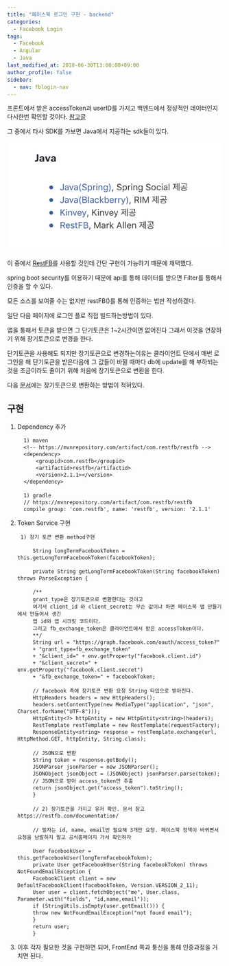 ```yaml
---
title: "페이스북 로그인 구현 - backend"
categories: 
  - Facebook Login
tags:
  - Facebook
  - Angular
  - Java
last_modified_at: 2018-06-30T13:00:00+09:00
author_profile: false
sidebar:
  - nav: fblogin-nav
---
```


프론트에서 받은 accessToken과 userID를 가지고 백엔드에서 정상적인 데이터인지
다시한번 확인할 것이다. [참고글](https://developers.facebook.com/docs/apis-and-sdks)

그 중에서 타사 SDK를 가보면 Java에서 지공하는 sdk들이 있다.

![1](/assets/img/posts/facebook_login/backend/1.png)

이 중에서 [RestFB](https://restfb.com)를 사용할 것인데 간단 구현이 가능하기 때문에 채택했다. 

spring boot security를 이용하기 때문에 api를 통해 데이터를 받으면 Filter를 통해서 인증을 할 수 있다.

모든 소스를 보여줄 수는 없지만 restFB()를 통해 인증하는 법만 작성하겠다.

일단 다음 페이지에 로그인 플로 직접 빌드하는방법이 있다.

앱을 통해서 토큰을 받으면 그 단기토큰은 1~2시간이면 없어진다 그래서 이것을 연장하기 위해 장기토큰으로 변경을 한다.

단기토큰을 사용해도 되지만 장기토큰으로 변경하는이유는 클라이언트 단에서 매번 로그인을 해 단기토큰을 받은다음에 그 값들이 바뀔 때마다 db에 update를 해 부하되는것을 조금이라도 줄이기 위해 처음에 장기토큰으로 변환을 한다.

다음 [문서](https://developers.facebook.com/docs/facebook-login/access-tokens/refreshing)에는 장기토큰으로 변환하는 방법이 적혀있다.


## 구현

1. Dependency 추가

         1) maven
         <!-- https://mvnrepository.com/artifact/com.restfb/restfb -->
         <dependency>
             <groupid>com.restfb</groupid>
             <artifactid>restfb</artifactid>
             <version>2.1.1></version>
         </dependency>

         1) gradle
         // https://mvnrepository.com/artifact/com.restfb/restfb
         compile group: 'com.restfb', name: 'restfb', version: '2.1.1'


2. Token Service 구현

        1) 장기 토큰 변환 method구현 

            String longTermFacebookToken = this.getLongTermFacebookToken(facebookToken);

            private String getLongTermFacebookToken(String facebookToken) throws ParseException {
            
            /** 
            grant_type은 장기토큰으로 변환한다는 것이고
            여기서 client_id 와 client_secret는 무슨 값이냐 하면 페이스북 앱 만들기에서 만들어서 생긴
            앱 id와 앱 시크릿 코드이다.
            그리고 fb_exchange_token은 클라이언트에서 받은 accessToken이다.
            **/
            String url = "https://graph.facebook.com/oauth/access_token?" 
            + "grant_type=fb_exchange_token" 
            + "&client_id=" + env.getProperty("facebook.client.id") 
            + "&client_secret=" + env.getProperty("facebook.client.secret")
            + "&fb_exchange_token=" + facebookToken;
            
            // facebook 측에 장기토큰 변환 요청 String 타입으로 받아진다.
            HttpHeaders headers = new HttpHeaders();
            headers.setContentType(new MediaType("application", "json", Charset.forName("UTF-8")));
            HttpEntity<?> httpEntity = new HttpEntity<string>(headers);
            RestTemplate restTemplate = new RestTemplate(requestFactory);
            ResponseEntity<string> response = restTemplate.exchange(url, HttpMethod.GET, httpEntity, String.class);
            
            // JSON으로 변환
            String token = response.getBody();
            JSONParser jsonParser = new JSONParser();
            JSONObject jsonObject = (JSONObject) jsonParser.parse(token);
            // JSON으로 받아 access_token만 추출
            return jsonObject.get("access_token").toString();
            }

            // 2) 장기토큰을 가지고 유저 확인. 문서 참고 https://restfb.com/documentation/
            
            // 필자는 id, name, email만 필요해 3개만 요청. 페이스북 정책이 바뀌면서 요청을 남발하지 말고 공식홈페이지 가서 확인하자

            User facebookUser = this.getFacebookUser(longTermFacebookToken);
            private User getFacebookUser(String facebookToken) throws NotFoundEmailException {
            FacebookClient client = new DefaultFacebookClient(facebookToken, Version.VERSION_2_11);
            User user = client.fetchObject("me", User.class, Parameter.with("fields", "id,name,email"));
            if (StringUtils.isEmpty(user.getEmail())) {
            throw new NotFoundEmailException("not found email");
            }
            return user;
            }

3. 이후 각자 필요한 것을 구현하면 되며, FrontEnd 쪽과 통신을 통해 인증과정을 거치면 된다.